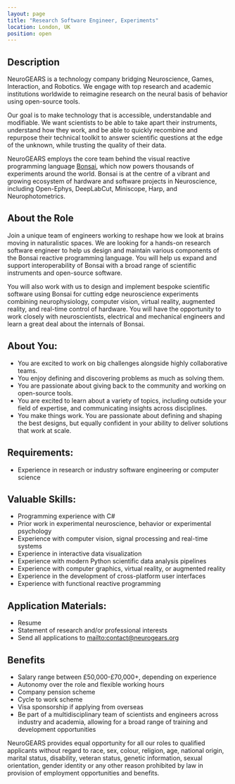 ```yaml
---
layout: page
title: "Research Software Engineer, Experiments"
location: London, UK
position: open
---
```


## Description

NeuroGEARS is a technology company bridging Neuroscience, Games, Interaction, and Robotics. We engage with top research and academic institutions worldwide to reimagine research on the neural basis of behavior using open-source tools.

Our goal is to make technology that is accessible, understandable and modifiable. We want scientists to be able to take apart their instruments, understand how they work, and be able to quickly recombine and repurpose their technical toolkit to answer scientific questions at the edge of the unknown, while trusting the quality of their data.

NeuroGEARS employs the core team behind the visual reactive programming language [Bonsai](https://bonsai-rx.org/), which now powers thousands of experiments around the world. Bonsai is at the centre of a vibrant and growing ecosystem of hardware and software projects in Neuroscience, including Open-Ephys, DeepLabCut, Miniscope, Harp, and Neurophotometrics.

## About the Role

Join a unique team of engineers working to reshape how we look at brains moving in naturalistic spaces. We are looking for a hands-on research software engineer to help us design and maintain various components of the Bonsai reactive programming language. You will help us expand and support interoperability of Bonsai with a broad range of scientific instruments and open-source software.

You will also work with us to design and implement bespoke scientific software using Bonsai for cutting edge neuroscience experiments combining neurophysiology, computer vision, virtual reality, augmented reality, and real-time control of hardware. You will have the opportunity to work closely with neuroscientists, electrical and mechanical engineers and learn a great deal about the internals of Bonsai.

## About You:

* You are excited to work on big challenges alongside highly collaborative teams.
* You enjoy defining and discovering problems as much as solving them.
* You are passionate about giving back to the community and working on open-source tools.
* You are excited to learn about a variety of topics, including outside your field of expertise, and communicating insights across disciplines.
* You make things work. You are passionate about defining and shaping the best designs, but equally confident in your ability to deliver solutions that work at scale.

## Requirements:

* Experience in research or industry software engineering or computer science

## Valuable Skills:

* Programming experience with C#
* Prior work in experimental neuroscience, behavior or experimental psychology
* Experience with computer vision, signal processing and real-time systems
* Experience in interactive data visualization
* Experience with modern Python scientific data analysis pipelines
* Experience with computer graphics, virtual reality, or augmented reality
* Experience in the development of cross-platform user interfaces
* Experience with functional reactive programming

## Application Materials:

* Resume
* Statement of research and/or professional interests
* Send all applications to <mailto:contact@neurogears.org>

## Benefits

* Salary range between £50,000-£70,000+, depending on experience
* Autonomy over the role and flexible working hours
* Company pension scheme
* Cycle to work scheme
* Visa sponsorship if applying from overseas
* Be part of a multidisciplinary team of scientists and engineers across industry and academia, allowing for a broad range of training and development opportunities

NeuroGEARS provides equal opportunity for all our roles to qualified applicants without regard to race, sex, colour, religion, age, national origin, marital status, disability, veteran status, genetic information, sexual orientation, gender identity or any other reason prohibited by law in provision of employment opportunities and benefits.